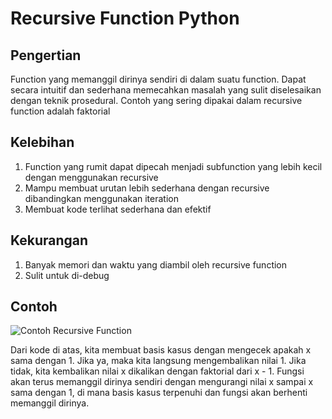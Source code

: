 # Recursive Function Python

## Pengertian
Function yang memanggil dirinya sendiri di dalam suatu function.
Dapat secara intuitif dan sederhana memecahkan masalah yang sulit diselesaikan dengan teknik prosedural. Contoh yang sering dipakai dalam recursive function adalah faktorial

## Kelebihan
1. Function yang rumit dapat dipecah menjadi subfunction yang lebih kecil dengan menggunakan recursive
2. Mampu membuat urutan lebih sederhana dengan recursive dibandingkan menggunakan iteration
3. Membuat kode terlihat sederhana dan efektif

## Kekurangan
1. Banyak memori dan waktu yang diambil oleh recursive function
2. Sulit untuk di-debug

## Contoh
![Contoh Recursive Function](https://www.bhutanpythoncoders.com/wp-content/uploads/2021/12/recursive-function.jpg)

Dari kode di atas, kita membuat basis kasus dengan mengecek apakah x sama dengan 1. Jika ya, maka kita langsung mengembalikan nilai 1. Jika tidak, kita kembalikan nilai x dikalikan dengan faktorial dari x - 1. Fungsi akan terus memanggil dirinya sendiri dengan mengurangi nilai x sampai x sama dengan 1, di mana basis kasus terpenuhi dan fungsi akan berhenti memanggil dirinya.
